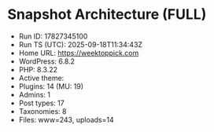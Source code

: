 # Snapshot Architecture (FULL)
- Run ID: 17827345100
- Run TS (UTC): 2025-09-18T11:34:43Z
- Home URL: https://weektoppick.com
- WordPress: 6.8.2
- PHP: 8.3.22
- Active theme: 
- Plugins: 14 (MU: 19)
- Admins: 1
- Post types: 17
- Taxonomies: 8
- Files: www=243, uploads=14

